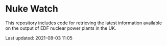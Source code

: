 # Nuke Watch

This repository includes code for retrieving the latest information available on the output of EDF nuclear power plants in the UK.

Last updated: 2021-08-03 11:05